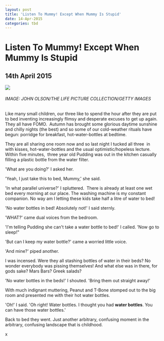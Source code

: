```yaml
---
layout: post
title: 'Listen To Mummy! Except When Mummy Is Stupid'
date: 14-Apr-2015
categories: tbd
---
```


# Listen To Mummy! Except When Mummy Is Stupid

## 14th April 2015

<img class="photo-horiz" src="http://1.mshcdn.com/wp-content/uploads/2015/02/Pop-parents-5.jpg" />

<h6 American avant garde and rock musician Frank Zappa (1940-1993) poses with his parents Francis Zappa (1905-1973) and Rose Marie Zappa (nee Colimore,   1912-2004) in his home in Los Angeles,   California. <a href="http://mashable.com/2015/02/26/rock-stars-with-their-parents/">IMAGE: JOHN OLSON/THE LIFE PICTURE COLLECTION/GETTY IMAGES</a></h6>

 

Like many small children, our three like to spend the hour after they are put to bed inventing increasingly flimsy and desperate excuses to get up again. They all have FOMO.  Autumn has brought some glorious daytime sunshine and chilly nights (the best) and so some of our cold-weather rituals have begun: porridge for breakfast, hot-water-bottles at bedtime.

They are all sharing one room now and so last night I tucked all three  in with kisses, hot-water-bottles and the usual optimistic/hopeless lecture. Within five minutes,  three year old Pudding was out in the kitchen casually filling a plastic bottle from the water filter.

'What are you doing?' I asked her.

'Yeah, I just take this to bed, Mummy,' she said.

'In what parallel universe?' I spluttered.  There is already at least one wet bed every morning at our place. The washing machine is my constant companion. No way am I letting these kids take half a litre of water to bed!

'No water bottles in bed! Absolutely not!' I said sternly.

'WHAT?' came dual voices from the bedroom.

'I'm telling Pudding she can't take a water bottle to bed!' I called. 'Now go to sleep!"

'But can I keep my water bottle?' came a worried little voice.

'And mine?' piped another.

I was incensed. Were they all stashing bottles of water in their beds? No wonder everybody was pissing themselves! And what else was in there, for gods sake? Mars Bars? Greek salads?

'No water bottles in the beds!' I shouted. 'Bring them out straight away!'

With much indignant muttering, Peanut and T-Bone stomped out to the big room and presented me with their hot water bottles.

'Oh!' I said. 'Oh right! Water bottles. I thought you had **water bottles**. You can have those water bottles.'

Back to bed they went. Just another arbitrary, confusing moment in the arbitrary, confusing landscape that is childhood.

x

 
